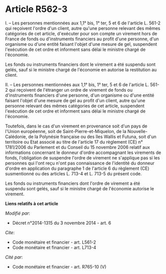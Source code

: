 # Article R562-3

I. – Les personnes mentionnées aux 1,1° bis, 1° ter, 5 et 6 de l'article L. 561-2 qui reçoivent l'ordre d'un client, autre
qu'une personne relevant des mêmes catégories de cet article, d'exécuter pour son compte un virement hors de France de fonds
ou d'instruments financiers au profit d'une personne, d'un organisme ou d'une entité faisant l'objet d'une mesure de gel,
suspendent l'exécution de cet ordre et informent sans délai le ministre chargé de l'économie.

Les fonds ou instruments financiers dont le virement a été suspendu sont gelés, sauf si le ministre chargé de l'économie en
autorise la restitution au client.

II. – Les personnes mentionnées aux 1,1° bis, 1° ter, 5 et 6 de l'article L. 561-2 qui reçoivent de l'étranger un ordre de
virement de fonds ou d'instruments financiers d'une personne, d'un organisme ou d'une entité faisant l'objet d'une mesure de
gel au profit d'un client, autre qu'une personne relevant des mêmes catégories de cet article, suspendent l'exécution de cet
ordre et informent sans délai le ministre chargé de l'économie.

Toutefois, dans le cas d'un virement en provenance soit d'un pays de l'Union européenne, soit de Saint-Pierre-et-Miquelon, de
la Nouvelle-Calédonie, de la Polynésie française ou des îles Wallis et Futuna, soit d'un territoire ou Etat associé au titre
de l'article 17 du règlement (CE) n° 1781/2006 du Parlement et du Conseil du 15 novembre 2006 relatif aux informations
concernant le donneur d'ordre accompagnant les virements de fonds, l'obligation de suspendre l'ordre de virement ne
s'applique pas si les personnes qui l'ont reçu n'ont pas connaissance de l'identité du donneur d'ordre en application du
paragraphe 1 de l'article 6 du règlement (CE) susmentionné ou des articles L. 713-4 et L. 713-5 du présent code.

Les fonds ou instruments financiers dont l'ordre de virement a été suspendu sont gelés, sauf si le ministre chargé de
l'économie autorise le virement.

**Liens relatifs à cet article**

_Modifié par_:

  - Décret n°2014-1315 du 3 novembre 2014 - art. 6

_Cite_:

  - Code monétaire et financier - art. L561-2
  - Code monétaire et financier - art. L713-4

_Cité par_:

  - Code monétaire et financier - art. R765-10 (V)
